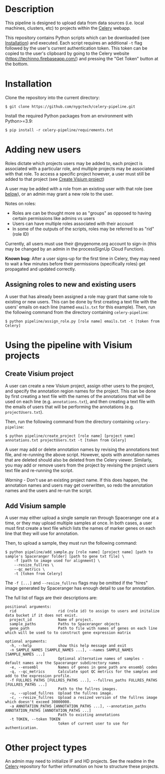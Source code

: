 # Description

This pipeline is designed to upload data from data sources (i.e. local machines, clusters, etc) to projects within the [Celery](https://techinno.firebaseapp.com/) webapp. 

This repository contains Python scripts which can be downloaded (see [Installation](#Installation)) and executed. Each script requires an additional `-t` flag followed by the user's current authentication token. This token can be copied to the user's clipboard by going to the Celery website (https://techinno.firebaseapp.com/) and pressing the "Get Token" button at the bottom.

# Installation

Clone the repository into the current directory:

```
$ git clone https://github.com/nygctech/celery-pipeline.git
```

Install the required Python packages from an environment with Python>=3.9:

```
$ pip install -r celery-pipeline/requirements.txt
```

# Adding new users

Roles dictate which projects users may be added to, each project is associated with a particular role, and multiple projects may be associated with that role. To access a specific project however, a user must still be added to that project (see [Create Visium project](#create-visium-project))

A user may be added with a role from an existing user with that role (see [below](#assigning-roles-to-new-and-existing-users)), or an admin may grant a new role to the user.

Notes on roles:
- Roles are can be thought more so as "groups" as opposed to having certain permissions like admins vs users
- Users can have multiple roles associated with their account
- In some of the outputs of the scripts, roles may be referred to as "rid" (role ID)


Currently, all users must use their @nygenome.org account to sign-in (this may be changed by an admin in the processSignUp Cloud Function).

**Known bug:** After a user signs-up for the first time in Celery, they may need to wait a few minutes before their permissions (specifically roles) get propagated and updated correctly.  

## Assigning roles to new and existing users

A user that has already been assigned a role may grant that same role to existing or new users. This can be done by first creating a text file with the users' emails on each line (named `emails.txt` for this example). Then, run the following command from the directory containing `celery-pipeline`:

```
$ python pipeline/assign_role.py [role name] emails.txt -t [token from Celery]
```

# Using the pipeline with Visium projects

## Create Visium project

A user can create a new Visium project, assign other users to the project, and specify the annotation region names for the project. This can be done by first creating a text file with the names of the annotations that will be used on each line (e.g. `annotations.txt`), and then creating a text file with the emails of users that will be performing the annotations (e.g. `projectUsers.txt`).

Then, run the following command from the directory containing `celery-pipeline`:

```
$ python pipeline/create_project [role name] [project name] annotations.txt projectUsers.txt -t [token from Celery]
```

A user may add or delete annotation names by revising the annotations text file, and re-running the above script. However, spots with annotation names that are deleted should also be deleted from the Celery viewer. Similarly, you may add or remove users from the project by revising the project users text file and re-running the script.

_Warning_ - Don't use an existing project name. If this does happen, the annotation names and users may get overwritten, so redo the annotation names and the users and re-run the script.

## Add Visium sample

A user may either upload a single sample ran through Spaceranger one at a time, or they may upload multiple samples at once. In both cases, a user must first create a text file which lists the names of marker genes on each line that they will use for annotation. 

Then, to upload a sample, they must run the following command:

```
$ python pipeline/add_sample.py [role name] [project name] [path to sample's Spaceranger folder] [path to gene txt file] \
    -f [path to image used for alignment] \
    --resize_fullres \
    --qc_metrics \
    -t [token from Celery]
```

The `-f [...]` and `--resize_fullres` flags may be omitted if the "hires" image generated by Spaceranger has enough detail to use for annotation. 

The full list of flags are their descriptions are:

```
positional arguments:
  rid                   rid (role id) to assign to users and initalize data bucket if it does not exist.
  project_id            Name of project.
  sample_paths          Paths to Spaceranger objects
  gene_path             Path to file with names of genes on each line which will be used to to construct gene expression matrix

optional arguments:
  -h, --help            show this help message and exit
  -n SAMPLE_NAMES [SAMPLE_NAMES ...], --names SAMPLE_NAMES [SAMPLE_NAMES ...]
                        Optional alternative names of samples - default names are the Spaceranger subdirectory names
  -e, --ensembl         Names of genes in gene_path are ensembl codes
  -q, --qc_metrics      Calculate spot QC metrics for the samples and add to the expression profile.
  -f FULLRES_PATHS [FULLRES_PATHS ...], --fullres_paths FULLRES_PATHS [FULLRES_PATHS ...]
                        Path to the fullres images.
  -u, --upload_fullres  Upload the fullres image.
  -c, --resize_fullres  Upload a resized version of the fullres image which doesn't exceed 30000000.
  -a ANNOTATION_PATHS [ANNOTATION_PATHS ...], --annotation_paths ANNOTATION_PATHS [ANNOTATION_PATHS ...]
                        Path to existing annotations
  -t TOKEN, --token TOKEN
                        token of current user to use for authentication.
```

# Other project types

An admin may need to initialize IF and HD projects. See the readme in the [Celery](https://github.com/mssanjavickovic/celery/) repository for further information on how to structure these projects.
